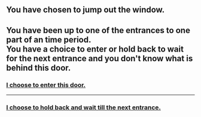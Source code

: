 You have chosen to jump out the window.  
---
You have been up to one of the entrances to one part of an time period.  
You have a choice to enter or hold back to wait for the next entrance and you don't know what is behind this door. 
---
### [I choose to enter this door.](enter.md)  
---
### [I choose to hold back and wait till the next entrance.](holdback.md)  